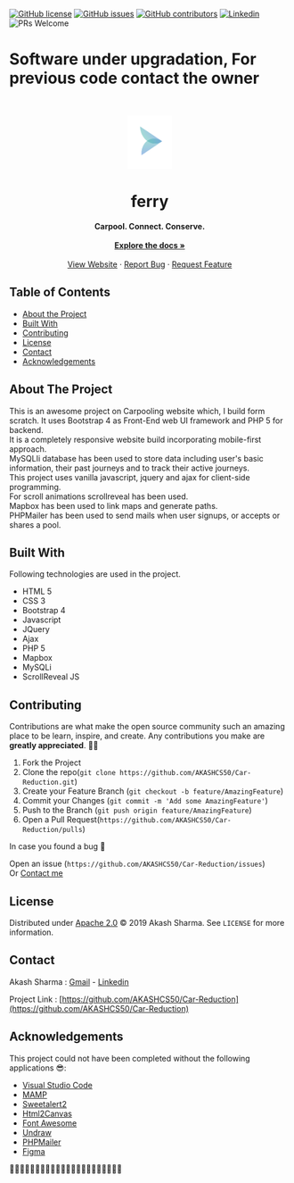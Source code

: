 [![GitHub license](https://img.shields.io/github/license/AKASHCS50/Car-Reduction)](https://github.com/AKASHCS50/Car-Reduction/blob/master/LICENSE)
[![GitHub issues](https://img.shields.io/github/issues/AKASHCS50/Car-Reduction)](https://github.com/AKASHCS50/Car-Reduction/issues)
[![GitHub contributors](https://img.shields.io/github/contributors/AKASHCS50/Car-Reduction)](https://GitHub.com/AKASHCS50/Car-Reduction/contributors/)
[![Linkedin](https://img.shields.io/badge/opensource-linkedin-blue.svg?style=flat-square)](https://www.linkedin.com/in/akash-sharma-1a5433178/)
![PRs Welcome](https://img.shields.io/badge/PRs-welcome-brightgreen.svg?style=flat-square)


<h1> Software under upgradation, For previous code contact the owner </h1>

<!-- PROJECT LOGO -->
<br />
<p align="center">
  <a href="https://github.com/AKASHCS50/Car-Reduction">
    <img src="https://github.com/AKASHCS50/Car-Reduction/blob/main/img.png" alt="Logo" width="80" height="95">
 </a>
  
  <h1 align="center">ferry</h1>

  <p align="center">
  <strong>Carpool. Connect. Conserve.</strong>
    <br /><br/>
    <a href="https://github.com/AKASHCS50/Car-Reduction/blob/master/README.md"><strong>Explore the docs »</strong></a>
    <br />
    <br />
    <a href="#">View Website</a>
    ·
    <a href="https://github.com/AKASHCS50/Car-Reduction/issues">Report Bug</a>
    ·
    <a href="https://github.com/AKASHCS50/Car-Reduction/issues">Request Feature</a>
  </p>
</p>



<!-- TABLE OF CONTENTS -->
## Table of Contents

* [About the Project](#about-the-project)
* [Built With](#built-with)
* [Contributing](#contributing)
* [License](#license)
* [Contact](#contact)
* [Acknowledgements](#acknowledgements)



<!-- ABOUT THE PROJECT -->
## About The Project
This is an awesome project on Carpooling website which, I build form scratch. It uses Bootstrap 4 as Front-End web UI framework and PHP 5 for backend. <br/>
It is a completely responsive website build incorporating mobile-first approach.<br/>
MySQLIi database has been used to store data including user's basic information, their past journeys and to track their active journeys.<br/>
This project uses vanilla javascript, jquery and ajax for client-side programming.<br/>
For scroll animations scrollreveal has been used.<br/>
Mapbox has been used to link maps and generate paths.<br/>
PHPMailer has been used to send mails when user signups, or accepts or shares a pool.<br/> 


## Built With
Following technologies are used in the project.
* HTML 5
* CSS 3
* Bootstrap 4
* Javascript
* JQuery
* Ajax
* PHP 5
* Mapbox
* MySQLi
* ScrollReveal JS


<!-- CONTRIBUTING -->
## Contributing

Contributions are what make the open source community such an amazing place to be learn, inspire, and create. Any contributions you make are **greatly appreciated**. 🙌🙌

1. Fork the Project
2. Clone the repo(`git clone https://github.com/AKASHCS50/Car-Reduction.git`)
3. Create your Feature Branch (`git checkout -b feature/AmazingFeature`)
4. Commit your Changes (`git commit -m 'Add some AmazingFeature'`)
5. Push to the Branch (`git push origin feature/AmazingFeature`)
6. Open a Pull Request(`https://github.com/AKASHCS50/Car-Reduction/pulls`)

In case you found a bug 🐛

Open an issue (`https://github.com/AKASHCS50/Car-Reduction/issues`)<br/>
Or
 [Contact me](#contact)

<!-- LICENSE -->
## License

Distributed under [Apache 2.0](https://github.com/AKASHCS50/Car-Reduction/blob/master/LICENSE) © 2019 Akash Sharma. See `LICENSE` for more information.



<!-- CONTACT -->
## Contact

Akash Sharma :  [Gmail](mailto:akcount121@gmail.com) -   [Linkedin](https://www.linkedin.com/in/akash-sharma-1a5433178/)


Project Link : [https://github.com/AKASHCS50/Car-Reduction](https://github.com/AKASHCS50/Car-Reduction)



<!-- ACKNOWLEDGEMENTS -->
## Acknowledgements
This project could not have been completed without the following applications 😎:

* [Visual Studio Code](https://code.visualstudio.com/)
* [MAMP](https://www.mamp.info/en/)
* [Sweetalert2](https://sweetalert2.github.io/)
* [Html2Canvas](https://github.com/niklasvh/html2canvas)
* [Font Awesome](https://fontawesome.com)
* [Undraw](https://undraw.co/)
* [PHPMailer](https://github.com/PHPMailer/PHPMailer)
* [Figma](https://www.figma.com/ui-design-tool/)

🎉🎉🎉🎉🎉🎉🎉🎉🎉🎉🎉🎉🎉🎉🎉🎉🎉🎉🎉🎉🎉🎉




